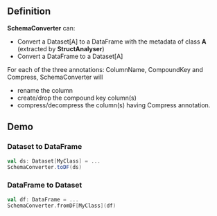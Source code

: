 ## Definition

**SchemaConverter** can:
- Convert a Dataset[A] to a DataFrame with the metadata of class **A** (extracted by **StructAnalyser**)
- Convert a DataFrame to a Dataset[A]

For each of the three annotations: ColumnName, CompoundKey and Compress, SchemaConverter will
- rename the column
- create/drop the compound key column(s)
- compress/decompress the column(s) having Compress annotation.

## Demo

### Dataset to DataFrame
```scala
val ds: Dataset[MyClass] = ...
SchemaConverter.toDF(ds)
```

### DataFrame to Dataset
```scala
val df: DataFrame = ...
SchemaConverter.fromDF[MyClass](df)
```